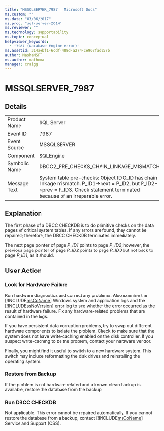 ```yaml
---
title: "MSSQLSERVER_7987 | Microsoft Docs"
ms.custom: ""
ms.date: "03/06/2017"
ms.prod: "sql-server-2014"
ms.reviewer: ""
ms.technology: supportability
ms.topic: conceptual
helpviewer_keywords: 
  - "7987 (Database Engine error)"
ms.assetid: 314aebf1-6cdf-488d-a274-ce967fadb57b
author: MashaMSFT
ms.author: mathoma
manager: craigg
---
```

# MSSQLSERVER_7987
    
## Details  
  
|||  
|-|-|  
|Product Name|SQL Server|  
|Event ID|7987|  
|Event Source|MSSQLSERVER|  
|Component|SQLEngine|  
|Symbolic Name|DBCC2_PRE_CHECKS_CHAIN_LINKAGE_MISMATCH|  
|Message Text|System table pre-checks: Object ID O_ID has chain linkage mismatch. P_ID1->next = P_ID2, but P_ID2->prev = P_ID3. Check statement terminated because of an irreparable error.|  
  
## Explanation  
 The first phase of a DBCC CHECKDB is to do primitive checks on the data pages of critical system tables. If any errors are found, they cannot be repaired; therefore, the DBCC CHECKDB terminates immediately.  
  
 The next page pointer of page *P_ID1* points to page *P_ID2*; however, the previous page pointer of page *P_ID2* points to page *P_ID3* but not back to page *P_ID1*, as it should.  
  
## User Action  
  
### Look for Hardware Failure  
 Run hardware diagnostics and correct any problems. Also examine the [!INCLUDE[msCoName](../../includes/msconame-md.md)] Windows system and application logs and the [!INCLUDE[ssNoVersion](../../includes/ssnoversion-md.md)] error log to see whether the error occurred as the result of hardware failure. Fix any hardware-related problems that are contained in the logs.  
  
 If you have persistent data corruption problems, try to swap out different hardware components to isolate the problem. Check to make sure that the system does not have write-caching enabled on the disk controller. If you suspect write-caching to be the problem, contact your hardware vendor.  
  
 Finally, you might find it useful to switch to a new hardware system. This switch may include reformatting the disk drives and reinstalling the operating system.  
  
### Restore from Backup  
 If the problem is not hardware related and a known clean backup is available, restore the database from the backup.  
  
### Run DBCC CHECKDB  
 Not applicable. This error cannot be repaired automatically. If you cannot restore the database from a backup, contact [!INCLUDE[msCoName](../../includes/msconame-md.md)] Service and Support (CSS).  
  
  
